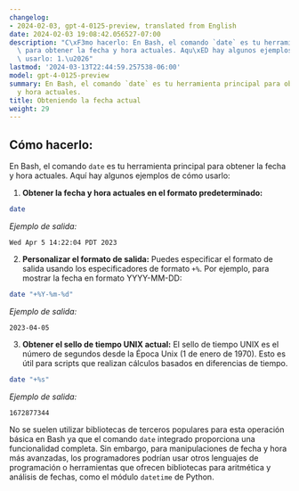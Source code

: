 ```yaml
---
changelog:
- 2024-02-03, gpt-4-0125-preview, translated from English
date: 2024-02-03 19:08:42.056527-07:00
description: "C\xF3mo hacerlo: En Bash, el comando `date` es tu herramienta principal\
  \ para obtener la fecha y hora actuales. Aqu\xED hay algunos ejemplos de c\xF3mo\
  \ usarlo: 1.\u2026"
lastmod: '2024-03-13T22:44:59.257538-06:00'
model: gpt-4-0125-preview
summary: En Bash, el comando `date` es tu herramienta principal para obtener la fecha
  y hora actuales.
title: Obteniendo la fecha actual
weight: 29
---
```


## Cómo hacerlo:
En Bash, el comando `date` es tu herramienta principal para obtener la fecha y hora actuales. Aquí hay algunos ejemplos de cómo usarlo:

1. **Obtener la fecha y hora actuales en el formato predeterminado:**

```bash
date
```

*Ejemplo de salida:*
```
Wed Apr 5 14:22:04 PDT 2023
```

2. **Personalizar el formato de salida:** Puedes especificar el formato de salida usando los especificadores de formato `+%`. Por ejemplo, para mostrar la fecha en formato YYYY-MM-DD:

```bash
date "+%Y-%m-%d"
```

*Ejemplo de salida:*
```
2023-04-05
```

3. **Obtener el sello de tiempo UNIX actual:** El sello de tiempo UNIX es el número de segundos desde la Época Unix (1 de enero de 1970). Esto es útil para scripts que realizan cálculos basados en diferencias de tiempo.

```bash
date "+%s"
```

*Ejemplo de salida:*
```
1672877344
```

No se suelen utilizar bibliotecas de terceros populares para esta operación básica en Bash ya que el comando `date` integrado proporciona una funcionalidad completa. Sin embargo, para manipulaciones de fecha y hora más avanzadas, los programadores podrían usar otros lenguajes de programación o herramientas que ofrecen bibliotecas para aritmética y análisis de fechas, como el módulo `datetime` de Python.
